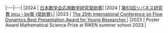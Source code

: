 
|---|---|
|2024 | [日本数学会応用数学研究奨励賞](https://www.mathsoc.jp/publicity/appmath2024.html)|
|2024 | [第63回リバネス研究費 incu・be賞 (奨励賞).](https://r.lne.st/theme/?arch=2023)|
|2023 | [The 20th International Conference on Flow Dynamics Best Presentation Award for Young Researcher.](https://www.ifs.tohoku.ac.jp/icfd/2023/images/Best_Presentation_Award_for_Young_Researcher(2023).pdf)|
|2023 | Poster Award Mathematical Science Prize at RIKEN summer school 2023.|